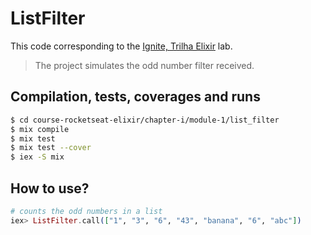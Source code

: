 # ListFilter

This code corresponding to the [Ignite, Trilha Elixir](https://app.rocketseat.com.br/ignite/elixir/) lab.

> The project simulates the odd number filter received.

## Compilation, tests, coverages and runs

```bash
$ cd course-rocketseat-elixir/chapter-i/module-1/list_filter
$ mix compile
$ mix test
$ mix test --cover
$ iex -S mix
```

## How to use?

```elixir
# counts the odd numbers in a list
iex> ListFilter.call(["1", "3", "6", "43", "banana", "6", "abc"])
